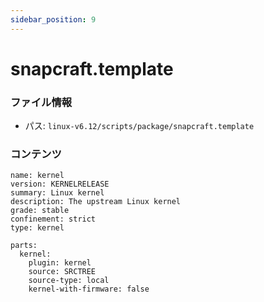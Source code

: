 ```yaml
---
sidebar_position: 9
---
```

# snapcraft.template

### ファイル情報

- パス: `linux-v6.12/scripts/package/snapcraft.template`

### コンテンツ

```template
name: kernel
version: KERNELRELEASE
summary: Linux kernel
description: The upstream Linux kernel
grade: stable
confinement: strict
type: kernel

parts:
  kernel:
    plugin: kernel
    source: SRCTREE
    source-type: local
    kernel-with-firmware: false

```
